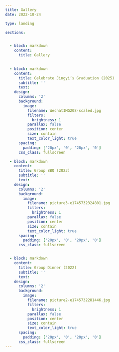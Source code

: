 ```yaml
---
title: Gallery
date: 2022-10-24

type: landing

sections: 


  - block: markdown
    content:
      title: Gallery 
 

  - block: markdown
    content:
      title: Celebrate Jingyi’s Graduation (2025)
      subtitle: ''
      text:
    design:
      columns: '2'
      background:
        image: 
          filename: WechatIMG208-scaled.jpg
          filters:
            brightness: 1
          parallax: false
          position: center
          size: contain
          text_color_light: true
      spacing:
        padding: ['20px', '0', '20px', '0']
      css_class: fullscreen

  - block: markdown
    content:
      title: Group BBQ (2023)
      subtitle: ''
      text:
    design:
      columns: '2'
      background:
        image: 
          filename: picture3-e1745732324801.jpg
          filters:
            brightness: 1
          parallax: false
          position: center
          size: contain
          text_color_light: true
      spacing:
        padding: ['20px', '0', '20px', '0']
      css_class: fullscreen


  - block: markdown
    content:
      title: Group Dinner (2022)
      subtitle: ''
      text:
    design:
      columns: '2'
      background:
        image: 
          filename: picture2-e1745732281446.jpg
          filters:
            brightness: 1
          parallax: false
          position: center
          size: contain
          text_color_light: true
      spacing:
        padding: ['20px', '0', '20px', '0']
      css_class: fullscreen
---
```

